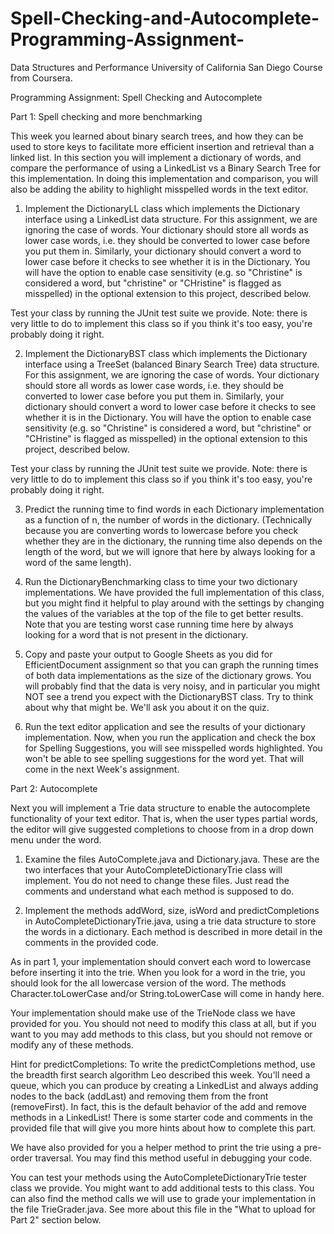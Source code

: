 # Spell-Checking-and-Autocomplete-Programming-Assignment-
Data Structures and Performance University of California San Diego Course from Coursera.

Programming Assignment: Spell Checking and Autocomplete

Part 1: Spell checking and more benchmarking

This week you learned about binary search trees, and how they can be used to store keys to facilitate more efficient insertion and retrieval than a linked list.  In this section you will implement a dictionary of words, and compare the performance of using a LinkedList vs a Binary Search Tree for this implementation.  In doing this implementation and comparison, you will also be adding the ability to highlight misspelled words in the text editor.

1. Implement the DictionaryLL class which implements the Dictionary interface using a LinkedList data structure.  For this assignment, we are ignoring the case of words.  Your dictionary should store all words as lower case words, i.e. they should be converted to lower case before you put them in.  Similarly, your dictionary should convert a word to lower case before it checks to see whether it is in the Dictionary.  You will have the option to enable case sensitivity (e.g. so "Christine" is considered a word, but "christine" or "CHristine" is flagged as misspelled) in the optional extension to this project, described below.

Test your class by running the JUnit test suite we provide.  Note: there is very little to do to implement this class so if you think it's too easy, you're probably doing it right.

2. Implement the DictionaryBST class which implements the Dictionary interface using a TreeSet (balanced Binary Search Tree) data structure.  For this assignment, we are ignoring the case of words.  Your dictionary should store all words as lower case words, i.e. they should be converted to lower case before you put them in.  Similarly, your dictionary should convert a word to lower case before it checks to see whether it is in the Dictionary.  You will have the option to enable case sensitivity (e.g. so "Christine" is considered a word, but "christine" or "CHristine" is flagged as misspelled) in the optional extension to this project, described below.

Test your class by running the JUnit test suite we provide.  Note: there is very little to do to implement this class so if you think it's too easy, you're probably doing it right.

3. Predict the running time to find words in each Dictionary implementation as a function of n, the number of words in the dictionary.  (Technically because you are converting words to lowercase before you check whether they are in the dictionary, the running time also depends on the length of the word, but we will ignore that here by always looking for a word of the same length). 

4. Run the DictionaryBenchmarking class to time your two dictionary implementations.  We have provided the full implementation of this class, but you might find it helpful to play around with the settings by changing the values of the variables at the top of the file to get better results.   Note that you are testing worst case running time here by always looking for a word that is not present in the dictionary.  

5. Copy and paste your output to Google Sheets as you did for EfficientDocument assignment so that you can graph the running times of both data implementations as the size of the dictionary grows.  You will probably find that the data is very noisy, and in particular you might NOT see a trend you expect with the DictionaryBST class.  Try to think about why that might be.  We'll ask you about it on the quiz.

6. Run the text editor application and see the results of your dictionary implementation.  Now, when you run the application and check the box for Spelling Suggestions, you will see misspelled words highlighted.  You won't be able to see spelling suggestions for the word yet.  That will come in the next Week's assignment.

Part 2: Autocomplete

Next you will implement a Trie data structure to enable the autocomplete functionality of your text editor.  That is, when the user types partial words, the editor will give suggested completions to choose from in a drop down menu under the word.  

1. Examine the files AutoComplete.java and Dictionary.java. These are the two interfaces that your AutoCompleteDictionaryTrie class will implement.  You do not need to change these files.  Just read the comments and understand what each method is supposed to do.

2. Implement the methods addWord, size, isWord and predictCompletions in AutoCompleteDictionaryTrie.java, using a trie data structure to store the words in a dictionary. Each method is described in more detail in the comments in the provided code.

As in part 1, your implementation should convert each word to lowercase before inserting it into the trie.  When you look for a word in the trie, you should look for the all lowercase version of the word.  The methods Character.toLowerCase and/or String.toLowerCase will come in handy here.

Your implementation should make use of the TrieNode class we have provided for you.  You should not need to modify this class at all, but if you want to you may add methods to this class, but you should not remove or modify any of these methods.

Hint for predictCompletions: To write the predictCompletions method, use the breadth first search algorithm Leo described this week.  You'll need a queue, which you can produce by creating a LinkedList and always adding nodes to the back (addLast) and removing them from the front (removeFirst).  In fact, this is the default behavior of the add and remove methods in a LinkedList!  There is some starter code and comments in the provided file that will give you more hints about how to complete this part.

We have also provided for you a helper method to print the trie using a pre-order traversal. You may find this method useful in debugging your code.

You can test your methods using the AutoCompleteDictionaryTrie tester class we provide.  You might want to add additional tests to this class.   You can also find the method calls we will use to grade your implementation in the file TrieGrader.java. See more about this file in the "What to upload for Part 2" section below.
